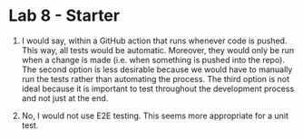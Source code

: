 # Lab 8 - Starter

1. I would say, within a GitHub action that runs whenever code is pushed. This way, all tests would be automatic. Moreover, they would only be run when a change is made (i.e. when something is pushed into the repo). The second option is less desirable because we would have to manually run the tests rather than automating the process. The third option is not ideal because it is important to test throughout the development process and not just at the end. 

2. No, I would not use E2E testing. This seems more appropriate for a unit test. 

